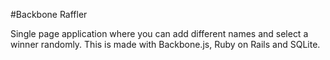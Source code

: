 #Backbone Raffler

Single page application where you can add different names and select a winner randomly.
This is made with Backbone.js, Ruby on Rails and SQLite.


